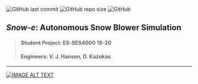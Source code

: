 ![GitHub last commit](https://img.shields.io/github/last-commit/vjhansen/Snow-e)
![GitHub repo size](https://img.shields.io/github/repo-size/vjhansen/Snow-e)
![GitHub](https://img.shields.io/github/license/vjhansen/Snow-e?color=blue)


## *Snow-e*: Autonomous Snow Blower Simulation
>#### Student Project: ES-SES4000 19-20
>#### Engineers: V. J. Hansen, D. Kazokas
---


[![IMAGE ALT TEXT](http://img.youtube.com/vi/GPPK6jh8ui0/0.jpg)](http://www.youtube.com/watch?v=GPPK6jh8ui0 "Autonomous Snow Blower Simulation (YouTube)")
